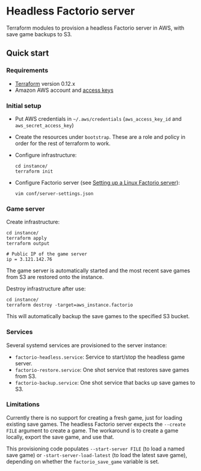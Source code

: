 # Headless Factorio server

Terraform modules to provision a headless Factorio server in AWS, with save game
backups to S3.

## Quick start

### Requirements

* [Terraform](https://www.terraform.io) version 0.12.x
* Amazon AWS account and [access keys](https://docs.aws.amazon.com/general/latest/gr/aws-sec-cred-types.html#access-keys-and-secret-access-keys)

### Initial setup

* Put AWS credentials in `~/.aws/credentials` (`aws_access_key_id` and
  `aws_secret_access_key`)

* Create the resources under `bootstrap`. These are a role and policy in order for the rest of terraform to work.

* Configure infrastructure:

      cd instance/
      terraform init
    
* Configure Factorio server (see [Setting up a Linux Factorio server](https://wiki.factorio.com/Multiplayer#Setting_up_a_Linux_Factorio_server)):

      vim conf/server-settings.json

### Game server

Create infrastructure:

    cd instance/
    terraform apply
    terraform output
    
    # Public IP of the game server
    ip = 3.121.142.76

The game server is automatically started and the most recent save games from S3
are restored onto the instance.

Destroy infrastructure after use:

    cd instance/
    terraform destroy -target=aws_instance.factorio

This will automatically backup the save games to the specified S3 bucket.

### Services

Several systemd services are provisioned to the server instance:

* `factorio-headless.service`: Service to start/stop the headless game server.
* `factorio-restore.service`: One shot service that restores save games from S3.
* `factorio-backup.service`: One shot service that backs up save games to S3.

### Limitations

Currently there is no support for creating a fresh game, just for loading existing
save games. The headless Factorio server expects the `--create FILE` argument to
create a game. The workaround is to create a game locally, export the save game,
and use that.

This provisioning code populates `--start-server FILE` (to load a named save game) or
`-start-server-load-latest` (to load the latest save game), depending on whether
the `factorio_save_game` variable is set.
